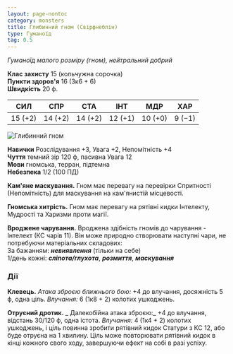 ```yaml
---
layout: page-nontoc
category: monsters
title: Глибинний гном (Свірфнеблін)
type: Гуманоїд
tag: 0.5
---
```


_Гуманоїд малого розміру (гном), нейтральний добрий_

**Клас захисту** 15 (кольчужна сорочка)    
**Пункти здоров'я** 16 (3к6 + 6)    
**Швидкість** 20 ф.

| СИЛ     | СПР     | СТА     | ІНТ     | МДР     | ХАР    |
| ------- | ------- | ------- | ------- | ------- | ------ |
| 15 (+2) | 14 (+2) | 14 (+2) | 12 (+1) | 10 (+0) | 9 (−1) |

![Глибинний гном](https://www.dndbeyond.com/avatars/thumbnails/9/112/1000/1000/636323610009818415.jpeg)

**Навички** Розслідування +3, Увага +2, Непомітність +4    
**Чуття** темний зір 120 ф, пасивна Увага 12    
**Мови** гномська, терран, підтемна    
**Небезпека** 1/2 (100 ПД)

**Кам'яне маскування.** Гном має перевагу на перевірки Спритності (Непомітність) для маскування на кам'янистій місцевості.    

**Гномська хитрість.** Гном має перевагу на рятівні кидки Інтелекту, Мудрості та Харизми проти магії.    

**Вроджене чарування.** Вроджена здібність гномів до чарування - Інтелект (КС чарів 11). Він може природно створювати наступні чари, не потребуючи матеріальних складових:    
За бажанням: **_невиявлення_** (тільки на себе)    
1/день кожні: **_сліпота/глухота_**, **_розмиття_**, **_маскування_**

### Дії
**Клевець.** _Атака зброєю ближнього бою:_ +4 до влучання, досяжність 5 ф, одна ціль. _Влучання:_ 6 (1к8 + 2) колотих ушкоджень.    

**Отруєний дротик.** _ Далекобійна атака зброєю:_ +4 до влучання, відстань 30/120 ф, одна істота. _Влучання:_ 4 (1к4 + 2) колотих ушкоджень, і ціль повинна зробити рятівний кидок Статури з КС 12, або буде отруєна на 1 хвилину. Ціль може повторювати рятівний кидок в кінці кожного свого ходу, завершуючи ефект на собі в разі успіху.
